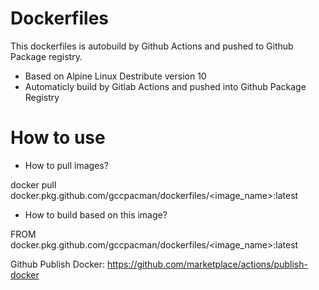 # Dockerfiles

This dockerfiles is autobuild by Github Actions and pushed to Github Package registry. 

- Based on Alpine Linux Destribute version 10
- Automaticly build by Gitlab Actions and pushed into Github Package Registry

# How to use

- How to pull images?

docker pull docker.pkg.github.com/gccpacman/dockerfiles/<image_name>:latest

- How to build based on this image?

FROM docker.pkg.github.com/gccpacman/dockerfiles/<image_name>:latest

Github Publish Docker:
https://github.com/marketplace/actions/publish-docker
